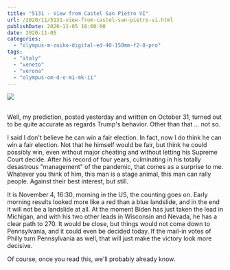 ```yaml
---
title: "5131 - View from Castel San Pietro VI"
url: /2020/11/5131-view-from-castel-san-pietro-vi.html
publishDate: 2020-11-05 18:00:00
date: 2020-11-05
categories: 
  - "olympus-m-zuiko-digital-ed-40-150mm-f2-8-pro"
tags: 
  - "italy"
  - "veneto"
  - "verona"
  - "olympus-om-d-e-m1-mk-ii"
---
```

<div class="container">
<div class="center"><a target="_blank" href="https://d25zfm9zpd7gm5.cloudfront.net/1200x1200/2018/20180911_132725_lr.jpg"><img class="webfeedsFeaturedVisual" src="https://d25zfm9zpd7gm5.cloudfront.net/0600x0600/2018/20180911_132725_lr.jpg" /></a></div>
</div>
<br />

Well, my prediction, posted yesterday and written on October 31,
turned out to be quite accurate as regards Trump's behavior. Other
than that ... not so.

I said I don't believe he can win a fair election. In fact, now I do
think he can win a fair election. Not that he himself would be fair,
but think he could possibly win, even without major cheating and
without letting his Supreme Court decide. After his record of four
years, culminating in his totally desastrous "management" of the
pandemic, that comes as a surprise to me. Whatever you think of him,
this man is a stage animal, this man can rally people. Against their
best interest, but still.

It is November 4, 16:30, morning in the US, the counting goes on.
Early morning results looked more like a red than a blue landslide,
and in the end it will not be a landslide at all. At the moment
Biden has just taken the lead in Michigan, and with his two other
leads in Wisconsin and Nevada, he has a clear path to 270. It would
be close, but things would not come down to Pennsylvania, and it
could even be decided today. If the mail-in votes of Philly turn
Pennsylvania as well, that will just make the victory look more
decisive. 

Of course, once you read this, we'll probably already know.